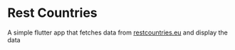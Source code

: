 # Rest Countries

A simple flutter app that fetches data from [restcountries.eu]('https://restcountries.eu/') and display the data
